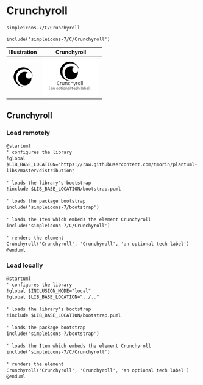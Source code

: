 # Crunchyroll


```text
simpleicons-7/C/Crunchyroll
```

```text
include('simpleicons-7/C/Crunchyroll')
```



| Illustration | Crunchyroll |
| :---: | :---: |
| ![illustration for Illustration](../../simpleicons-7/C/Crunchyroll.png) | ![illustration for Crunchyroll](../../simpleicons-7/C/Crunchyroll.Local.png) |




## Crunchyroll

### Load remotely
```plantuml
@startuml
' configures the library
!global $LIB_BASE_LOCATION="https://raw.githubusercontent.com/tmorin/plantuml-libs/master/distribution"

' loads the library's bootstrap
!include $LIB_BASE_LOCATION/bootstrap.puml

' loads the package bootstrap
include('simpleicons-7/bootstrap')

' loads the Item which embeds the element Crunchyroll
include('simpleicons-7/C/Crunchyroll')

' renders the element
Crunchyroll('Crunchyroll', 'Crunchyroll', 'an optional tech label')
@enduml
```

### Load locally
```plantuml
@startuml
' configures the library
!global $INCLUSION_MODE="local"
!global $LIB_BASE_LOCATION="../.."

' loads the library's bootstrap
!include $LIB_BASE_LOCATION/bootstrap.puml

' loads the package bootstrap
include('simpleicons-7/bootstrap')

' loads the Item which embeds the element Crunchyroll
include('simpleicons-7/C/Crunchyroll')

' renders the element
Crunchyroll('Crunchyroll', 'Crunchyroll', 'an optional tech label')
@enduml
```

